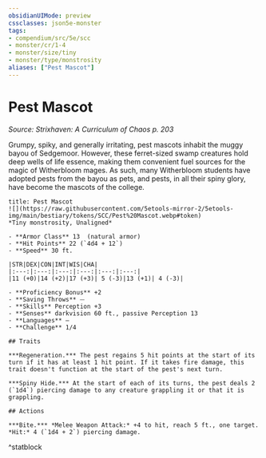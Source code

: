 ```yaml
---
obsidianUIMode: preview
cssclasses: json5e-monster
tags:
- compendium/src/5e/scc
- monster/cr/1-4
- monster/size/tiny
- monster/type/monstrosity
aliases: ["Pest Mascot"]
---
```

# Pest Mascot
*Source: Strixhaven: A Curriculum of Chaos p. 203*  

Grumpy, spiky, and generally irritating, pest mascots inhabit the muggy bayou of Sedgemoor. However, these ferret-sized swamp creatures hold deep wells of life essence, making them convenient fuel sources for the magic of Witherbloom mages. As such, many Witherbloom students have adopted pests from the bayou as pets, and pests, in all their spiny glory, have become the mascots of the college.

```ad-statblock
title: Pest Mascot
![](https://raw.githubusercontent.com/5etools-mirror-2/5etools-img/main/bestiary/tokens/SCC/Pest%20Mascot.webp#token)
*Tiny monstrosity, Unaligned*

- **Armor Class** 13  (natural armor)
- **Hit Points** 22 (`4d4 + 12`)
- **Speed** 30 ft.

|STR|DEX|CON|INT|WIS|CHA|
|:---:|:---:|:---:|:---:|:---:|:---:|
|11 (+0)|14 (+2)|17 (+3)| 5 (-3)|13 (+1)| 4 (-3)|

- **Proficiency Bonus** +2
- **Saving Throws** ⏤
- **Skills** Perception +3
- **Senses** darkvision 60 ft., passive Perception 13
- **Languages** —
- **Challenge** 1/4

## Traits

***Regeneration.*** The pest regains 5 hit points at the start of its turn if it has at least 1 hit point. If it takes fire damage, this trait doesn't function at the start of the pest's next turn.

***Spiny Hide.*** At the start of each of its turns, the pest deals 2 (`1d4`) piercing damage to any creature grappling it or that it is grappling.

## Actions

***Bite.*** *Melee Weapon Attack:* +4 to hit, reach 5 ft., one target. *Hit:* 4 (`1d4 + 2`) piercing damage.
```
^statblock